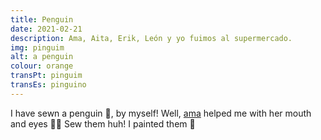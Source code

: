 ```yaml
---
title: Penguin
date: 2021-02-21
description: Ama, Aita, Erik, León y yo fuimos al supermercado.
img: pinguim
alt: a penguin
colour: orange
transPt: pinguim
transEs: pinguino
---
```


I have sewn a penguin 🐧, by myself! Well, [ama](https://glosbe.com/eu/en/ama) helped me with her mouth and eyes 👄👀 Sew them huh! I painted them 💪